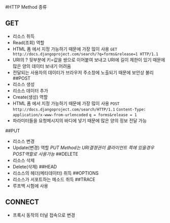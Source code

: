 #HTTP Method 종류
## GET 
* 리소스 취득
* Read(조회) 역할
* HTML 폼 에서 지정 가능하기 때문에 가장 많이 사용
`GET http://docs.djangoproject.com/search/?q=forms&release=1 HTTP/1.1`
* URI의 ? 뒷부분에 키=값을 쌍으로 이어붙여 보내고 URI에 길이 제한이 있기 때문에 많은 양의 데이터 보내기 어려움 
* 전달되는 사용자의 데이터가 브라우저 주소창에 노출되기 때문에 보안상 불리
##POST
* 리소스 생성
* 리소스 데이터 추가
* Create(생성) 역할
* HTML 폼 에서 지정 가능하기 때문에 가장 많이 사용
`POST http://docs.djangoproject.com/search/HTTP/1.1`
`Content-Type: application/x-www-from-urlencoded`
`q = forms&release = 1`
* 파라미터들을 요청메시지의 바디에 넣기 때문에 많은 양의 정보 전달 가능

##PUT
* 리소스 변경
* Update(변경) 역할
*PUT Method는 URI결졍권이 클라이언트 쪽에 있을경우 POST역할로 사용가능*
##DELETE
* 리소스 삭제
* Delete(삭제)
##HEAD
* 리소스의 헤더(메타데이터) 취득
##OPTIONS
* 리소스가 서포트하는 메소드 취득
##TRACE
* 루프백 시험에 사용
## CONNECT
* 프록시 동작의 터널 접속으로 변경
